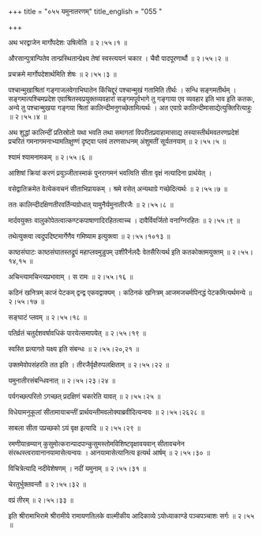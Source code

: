 +++
title = "०५५ यमुनातरणम्"
title_english = "055 "

+++


अथ भरद्वाजेन मार्गोपदेशः उषित्वेति  ॥  २।५५।१  ॥   

  

औरसान्पुत्रान्पितेव तान्प्रस्थितान्प्रेक्ष्य तेषां स्वस्त्ययनं चकार ।
चैवौ पादपूरणार्थौ  ॥  २।५५।२  ॥   

  

प्रचक्रमे मार्गोपदेशार्थमिति शेषः  ॥  २।५५।३  ॥   

  

पश्चान्मुखाश्रितां गङ्गाजलवेगाभिघातेन किंचिद्दूरं पश्चान्मुखं गतामिति
तीर्थः । सन्धि सङ्गमतीर्थम् । सङ्गमात्पश्चिमप्रदेश
एवाश्रितस्वप्रयुक्तव्यवहारां सङ्गमपूर्वभागे तु गङ्गाया एव व्यवहार इति
भाव इति कतकः, अन्ये तु पश्चान्मुखया गङ्गया श्रितां
कालिन्दीमनुगच्छेतामित्यर्थः । अत एवाग्रे
कालिन्दीमासाद्येत्युक्तिरित्याहुः  ॥  २।५५।४  ॥   

  

अथ शुद्धां कालिन्दीं प्रतिस्रोतो यथा भवति तथा समागतां
विपरीतप्रवाहामासाद्य तस्यास्तीर्थमवतरणप्रदेशं प्रचरितं
गमनागमनाभ्यामतिक्षुण्णं दृष्ट्वा प्लवं तरणसाधनम् अंशुमतीं सूर्यतनयाम्  ॥ 
२।५५।५  ॥   

  

श्यामं श्यामनामकम्  ॥  २।५५।६  ॥   

  

आशिषां क्रियां करणं प्रयुञ्जीतास्माकं पुनरागमनं भवत्विति सीता वृक्षं
नत्यादिना प्रार्थयेत् ।  

वसेद्वातिक्रमेत वेत्येकवचनं सीताभिप्रायकम् । श्रमे वसेत् अन्यथाग्रे
गच्छेदित्यर्थः  ॥  २।५५।७  ॥   

  

ततः कालिन्दीदक्षिणतीरवर्तिन्यग्रोधात् यामुनैर्यमुनातीरजैः  ॥  २।५५।८  ॥   

  

मार्दवयुक्तः वालुकोपेतत्वात्कण्टकपाषाणादिरहितत्वाच्च । दावैर्विवर्जितो
वनाग्निरहितः  ॥  २।५५।९  ॥   

  

तथेत्युक्त्वा त्वदुपदिष्टमार्गेणैव गमिष्याम इत्युक्त्वा  ॥  २।५५।१०१३
 ॥   

  

काष्ठसंघाटः काष्ठसंघातस्तद्रूपं महाप्लवमुडुपम् उशीरैर्नलदैः
वेतसैरित्यर्थ इति कतकोक्तमयुक्तम्  ॥  २।५५।१४,१५  ॥   

  

अचिन्त्यामचिन्त्यप्रभावाम् । स रामः  ॥  २।५५।१६  ॥   

  

कठिनं खनित्रम् काजं पेटकम् द्वन्द्व एकवद्वाक्यम् । कठिनकं खनित्रम्
आजमजचर्मपिनद्धं पेटकमित्यर्थमन्ये  ॥  २।५५।१७  ॥   

  

सङ्घाटं प्लवम्  ॥  २।५५।१८  ॥   

  

पतिर्व्रतं चतुर्दशवर्षावधिकं पारयेत्समापयेत्  ॥  २।५५।१९  ॥   

  

स्वस्ति प्रत्यागते यक्ष्य इति संबन्धः  ॥  २।५५।२०,२१  ॥   

  

उक्तमेवोपसंहरति तत इति । तीरजैर्वृक्षैरुपलक्षिताम्  ॥  २।५५।२२  ॥   

  

यमुनातीरसंबन्धिवनात्  ॥  २।५५।२३।२४  ॥   

  

पर्यगच्छत्परितो ऽगच्छत् प्रदक्षिणं चकारेति यावत्  ॥  २।५५।२५  ॥   

  

विधेयामनुकूलां सीतामायाचन्तीं प्रार्थयन्तीमवलोक्याब्रवीदित्यन्वयः  ॥ 
२।५५।२६२८  ॥   

  

साबला सीता पप्रच्छको ऽयं वृक्ष इत्यादि  ॥  २।५५।२९  ॥   

  

रमणीयान्रम्यान् कुसुमोत्करान्पादपान्कुसुमस्तोमविशिष्टवृक्षावयवान्
सीतावचनेन संरब्धस्त्वरावानानयामासेत्यन्वयः । आनयामासेत्यानित्य इत्यर्थ
आर्षम्  ॥  २।५५।३० ॥   

  

विचित्रेत्यादि नदीवेशेषणम् । नदीं यमुनाम्  ॥  २।५५।३१  ॥   

  

चेरतुर्भुक्तवन्तौ  ॥  २।५५।३२  ॥   

  

वप्रं तीरम्  ॥  २।५५।३३  ॥   

  

इति श्रीरामाभिरामे श्रीरामीये रामायणतिलके वाल्मीकीय आदिकाव्ये
ऽयोध्याकाण्डे पञ्चपञ्चाशः सर्गः  ॥  २।५५  ॥   

  

  


